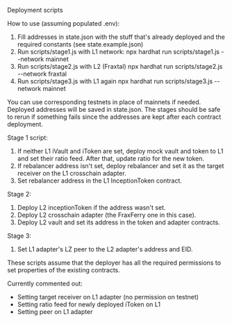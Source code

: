 Deployment scripts

How to use (assuming populated .env):
1. Fill addresses in state.json with the stuff that's already deployed and the required constants (see state.example.json)
2. Run scripts/stage1.js with L1 network:
npx hardhat run scripts/stage1.js --network mainnet
3. Run scripts/stage2.js with L2 (Fraxtal)
npx hardhat run scripts/stage2.js --network fraxtal
4. Run scripts/stage3.js with L1 again
npx hardhat run scripts/stage3.js --network mainnet

You can use corresponding testnets in place of mainnets if needed.
Deployed addresses will be saved in state.json.
The stages should be safe to rerun if something fails since the addresses are kept after each contract deployment.

Stage 1 script:
1. If neither L1 iVault and iToken are set, deploy mock vault and token to L1 and set their ratio feed. After that, update ratio for the new token.
2. If rebalancer address isn't set, deploy rebalancer and set it as the target receiver on the L1 crosschain adapter.
3. Set rebalancer address in the L1 InceptionToken contract.

Stage 2:
1. Deploy L2 inceptionToken if the address wasn't set.
2. Deploy L2 crosschain adapter (the FraxFerry one in this case).
3. Deploy L2 vault and set its address in the token and adapter contracts.

Stage 3:
1. Set L1 adapter's LZ peer to the L2 adapter's address and EID.

These scripts assume that the deployer has all the required permissions to set properties of the existing contracts.

Currently commented out:
- Setting target receiver on L1 adapter (no permission on testnet)
- Setting ratio feed for newly deployed iToken on L1
- Setting peer on L1 adapter
